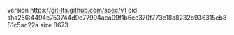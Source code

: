 version https://git-lfs.github.com/spec/v1
oid sha256:4494c753744d9e77994aea09f1b6ce370f773c18a8232b936315eb881c5ac22a
size 8673

